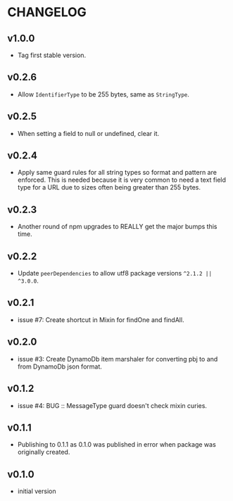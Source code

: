 # CHANGELOG


## v1.0.0
* Tag first stable version.


## v0.2.6
* Allow `IdentifierType` to be 255 bytes, same as `StringType`.


## v0.2.5
* When setting a field to null or undefined, clear it.


## v0.2.4
* Apply same guard rules for all string types so format and pattern are enforced. This is needed because it is very common to need a text field type for a URL due to sizes often being greater than 255 bytes.


## v0.2.3
* Another round of npm upgrades to REALLY get the major bumps this time.


## v0.2.2
* Update `peerDependencies` to allow utf8 package versions `^2.1.2 || ^3.0.0`.


## v0.2.1
* issue #7: Create shortcut in Mixin for findOne and findAll.


## v0.2.0
* issue #3: Create DynamoDb item marshaler for converting pbj to and from DynamoDb json format.


## v0.1.2
* issue #4: BUG :: MessageType guard doesn't check mixin curies.


## v0.1.1
* Publishing to 0.1.1 as 0.1.0 was published in error when package was originally created.


## v0.1.0
* initial version
